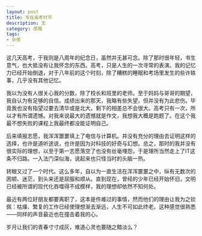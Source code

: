 ```yaml
---
layout: post
title: 写在高考时节
description: 无
category: 感慨
tags: 
- 杂感
---
```


这几天高考，于我则是八周年的纪念日，虽然并无甚可念。除了那时很年轻，书生意气，也大抵没有让我怀念的东西。高考，只是人生的一次寻常的表演。我的记忆力已经开始倒退，对于八年前的这个时刻，除了糟糕的睡眠和考场里发生的些许轶事，几乎没有其他记忆。

我以为没有人很关心我的分数，除了校长和班里的老师。至于妈妈与哥哥的期望，我自认为有足够的自信。成绩出来的那天，我略有些失望，但并没有为此悲伤。毕竟我也没有指望过要去清华或是北大。剩下的相差总不会很大。高考只有一次，所以才有所谓遗憾。对我来说最大的遗憾就是作文，我想我大概是跑题了。在这个我最不想失败的课程上我最终都没能证明自己。

后来填报志愿，我浑浑噩噩填上了电信与计算机。并没有充分的理由去证明这样的选择，也许是道听途说，也许是因为对科技的好奇与幻想。总之，那时的我并没有很实际的理想，以至于第一志愿落空了也没有丝毫埋怨，于是理所当然走上了IT这条不归路。一入法门深似海，说起来也只怪当时的头脑一热。

转眼又过了一个时代。这么多年，自以为一直生活在浑浑噩噩之中，纵有无数次的困顿、迷茫，到头来还是屈服和顺从。直到现在，曾经的少年已经开始怀旧，文明已经被所谓的现代化吞噬得不成模样，我的理想却依然不知何处。

最近有两位好朋友都要离职了，这本是件难过的事情，然而他们的理由让我为之钦佩：枯燥、繁复的工作已经使理想渐去渐远，人生不可如此终老。这种感觉很熟悉——同样的声音最近也在撞击着我的心。

岁月让我们的青春寸寸成灰，难道心灵也要随之黯淡么？





